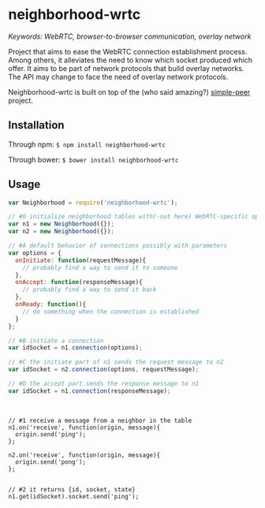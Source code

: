 # neighborhood-wrtc

<i>Keywords: WebRTC, browser-to-browser communication, overlay network</i>

Project that aims to ease the WebRTC connection establishment process. Among
others, it alleviates the need to know which socket produced which offer. It
aims to be part of network protocols that build overlay networks.  The API may
change to face the need of overlay network protocols.

Neighborhood-wrtc is built on top of the (who said amazing?)
[simple-peer](https://github.com/feross/simple-peer) project.

## Installation

Through npm: ```$ npm install neighborhood-wrtc```

Through bower: ```$ bower install neighborhood-wrtc```

## Usage

```js
var Neighborhood = require('neighborhood-wrtc');

// #0 initialize neighborhood tables with(-out here) WebRTC-specific options  
var n1 = new Neighborhood({});
var n2 = new Neighborhood({});

// #A default behavior of connections possibly with parameters
var options = {
  onInitiate: function(requestMessage){
    // probably find a way to send it to someone
  },
  onAccept: function(responseMessage){
    // probably find a way to send it back
  },
  onReady: function(){
    // do something when the connection is established
  }
};

// #B initiate a connection 
var idSocket = n1.connection(options);

// #C the initiate part of n1 sends the request message to n2
var idSocket = n2.connection(options, requestMessage);

// #D the accept part sends the response message to n1
var idSocket = n1.connection(responseMessage);
```

<br />

```
// #1 receive a message from a neighbor in the table
n1.on('receive', function(origin, message){
  origin.send('ping');
};

n2.on('receive', function(origin, message){
  origin.send('pong');
};


// #2 it returns {id, socket, state}
n1.get(idSocket).socket.send('ping');
```